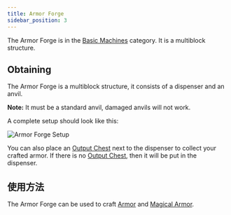```yaml
---
title: Armor Forge
sidebar_position: 3
---
```


The Armor Forge is in the [Basic Machines](/docs/Slimefun/Basic-Machines) category. It is a multiblock structure.

## Obtaining

The Armor Forge is a multiblock structure, it consists of a dispenser and an anvil.

**Note:** It must be a standard anvil, damaged anvils will not work.

A complete setup should look like this:

![Armor Forge Setup](https://raw.githubusercontent.com/TheBusyBiscuit/Slimefun4-Wiki/master/images/multiblock-armor-forge.png)

You can also place an [Output Chest](Output-Chest) next to the dispenser to collect your crafted armor. If there is no [Output Chest](Output-Chest), then it will be put in the dispenser.

## 使用方法

The Armor Forge can be used to craft [Armor](Armor) and [Magical Armor](Magical-Armor).
